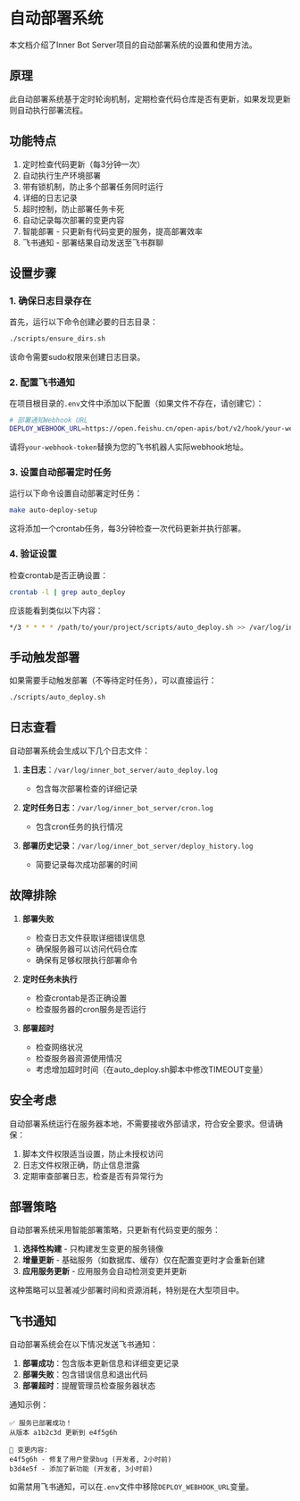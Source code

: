 # 自动部署系统

本文档介绍了Inner Bot Server项目的自动部署系统的设置和使用方法。

## 原理

此自动部署系统基于定时轮询机制，定期检查代码仓库是否有更新，如果发现更新则自动执行部署流程。

## 功能特点

1. 定时检查代码更新（每3分钟一次）
2. 自动执行生产环境部署
3. 带有锁机制，防止多个部署任务同时运行
4. 详细的日志记录
5. 超时控制，防止部署任务卡死
6. 自动记录每次部署的变更内容
7. 智能部署 - 只更新有代码变更的服务，提高部署效率
8. 飞书通知 - 部署结果自动发送至飞书群聊

## 设置步骤

### 1. 确保日志目录存在

首先，运行以下命令创建必要的日志目录：

```bash
./scripts/ensure_dirs.sh
```

该命令需要sudo权限来创建日志目录。

### 2. 配置飞书通知

在项目根目录的`.env`文件中添加以下配置（如果文件不存在，请创建它）：

```bash
# 部署通知Webhook URL
DEPLOY_WEBHOOK_URL=https://open.feishu.cn/open-apis/bot/v2/hook/your-webhook-token
```

请将`your-webhook-token`替换为您的飞书机器人实际webhook地址。

### 3. 设置自动部署定时任务

运行以下命令设置自动部署定时任务：

```bash
make auto-deploy-setup
```

这将添加一个crontab任务，每3分钟检查一次代码更新并执行部署。

### 4. 验证设置

检查crontab是否正确设置：

```bash
crontab -l | grep auto_deploy
```

应该能看到类似以下内容：

```bash
*/3 * * * * /path/to/your/project/scripts/auto_deploy.sh >> /var/log/inner_bot_server/cron.log 2>&1
```

## 手动触发部署

如果需要手动触发部署（不等待定时任务），可以直接运行：

```bash
./scripts/auto_deploy.sh
```

## 日志查看

自动部署系统会生成以下几个日志文件：

1. **主日志**：`/var/log/inner_bot_server/auto_deploy.log`
   - 包含每次部署检查的详细记录

2. **定时任务日志**：`/var/log/inner_bot_server/cron.log`
   - 包含cron任务的执行情况

3. **部署历史记录**：`/var/log/inner_bot_server/deploy_history.log`
   - 简要记录每次成功部署的时间

## 故障排除

1. **部署失败**
   - 检查日志文件获取详细错误信息
   - 确保服务器可以访问代码仓库
   - 确保有足够权限执行部署命令

2. **定时任务未执行**
   - 检查crontab是否正确设置
   - 检查服务器的cron服务是否运行

3. **部署超时**
   - 检查网络状况
   - 检查服务器资源使用情况
   - 考虑增加超时时间（在auto_deploy.sh脚本中修改TIMEOUT变量）

## 安全考虑

自动部署系统运行在服务器本地，不需要接收外部请求，符合安全要求。但请确保：

1. 脚本文件权限适当设置，防止未授权访问
2. 日志文件权限正确，防止信息泄露
3. 定期审查部署日志，检查是否有异常行为

## 部署策略

自动部署系统采用智能部署策略，只更新有代码变更的服务：

1. **选择性构建** - 只构建发生变更的服务镜像
2. **增量更新** - 基础服务（如数据库、缓存）仅在配置变更时才会重新创建
3. **应用服务更新** - 应用服务会自动检测变更并更新

这种策略可以显著减少部署时间和资源消耗，特别是在大型项目中。

## 飞书通知

自动部署系统会在以下情况发送飞书通知：

1. **部署成功**：包含版本更新信息和详细变更记录
2. **部署失败**：包含错误信息和退出代码
3. **部署超时**：提醒管理员检查服务器状态

通知示例：

```
✅ 服务已部署成功！
从版本 a1b2c3d 更新到 e4f5g6h

📝 变更内容:
e4f5g6h - 修复了用户登录bug (开发者, 2小时前)
b3d4e5f - 添加了新功能 (开发者, 3小时前)
```

如需禁用飞书通知，可以在`.env`文件中移除`DEPLOY_WEBHOOK_URL`变量。
